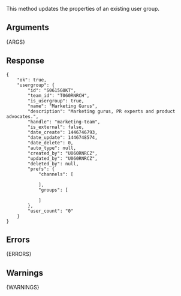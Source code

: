 This method updates the properties of an existing user group.

## Arguments

{ARGS}

## Response

    {
        "ok": true,
        "usergroup": {
            "id": "S0615G0KT",
            "team_id": "T060RNRCH",
            "is_usergroup": true,
            "name": "Marketing Gurus",
            "description": "Marketing gurus, PR experts and product advocates.",
            "handle": "marketing-team",
            "is_external": false,
            "date_create": 1446746793,
            "date_update": 1446748574,
            "date_delete": 0,
            "auto_type": null,
            "created_by": "U060RNRCZ",
            "updated_by": "U060RNRCZ",
            "deleted_by": null,
            "prefs": {
                "channels": [

                ],
                "groups": [

                ]
            },
            "user_count": "0"
        }
    }

## Errors

{ERRORS}

## Warnings

{WARNINGS}
